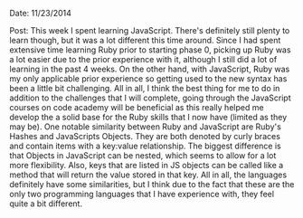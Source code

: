 Date: 11/23/2014

Post: This week I spent learning JavaScript. There's definitely still plenty to learn though, but it was a lot different this time around. Since I had spent extensive time learning Ruby prior to starting phase 0, picking up Ruby was a lot easier due to the prior experience with it, although I still did a lot of learning in the past 4 weeks. On the other hand, with JavaScript, Ruby was my only applicable prior experience so getting used to the new syntax has been a little bit challenging. All in all, I think the best thing for me to do in addition to the challenges that I will complete, going through the JavaScript courses on code academy will be beneficial as this really helped me develop the a solid base for the Ruby skills that I now have (limited as they may be). One notable similarity between Ruby and JavaScript are Ruby's Hashes and JavaScripts Objects. They are both denoted by curly braces and contain items with a key:value relationship. The biggest difference is that Objects in JavaScript can be nested, which seems to allow for a lot more flexibility. Also, keys that are listed in JS objects can be called like a method that will return the value stored in that key. All in all, the languages definitely have some similarities, but I think due to the fact that these are the only two programming languages that I have experience with, they feel quite a bit different.